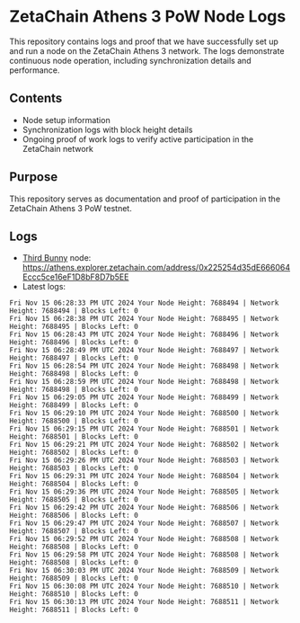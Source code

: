 # ZetaChain Athens 3 PoW Node Logs
This repository contains logs and proof that we have successfully set up and run a node on the ZetaChain Athens 3 network. The logs demonstrate continuous node operation, including synchronization details and performance.

## Contents
- Node setup information
- Synchronization logs with block height details
- Ongoing proof of work logs to verify active participation in the ZetaChain network

## Purpose
This repository serves as documentation and proof of participation in the ZetaChain Athens 3 PoW testnet.

## Logs

- [Third Bunny](https://thirdbunny.xyz/) node: https://athens.explorer.zetachain.com/address/0x225254d35dE666064Eccc5ce16eF1D8bF8D7b5EE
- Latest logs:
```
Fri Nov 15 06:28:33 PM UTC 2024 Your Node Height: 7688494 | Network Height: 7688494 | Blocks Left: 0
Fri Nov 15 06:28:38 PM UTC 2024 Your Node Height: 7688495 | Network Height: 7688495 | Blocks Left: 0
Fri Nov 15 06:28:43 PM UTC 2024 Your Node Height: 7688496 | Network Height: 7688496 | Blocks Left: 0
Fri Nov 15 06:28:49 PM UTC 2024 Your Node Height: 7688497 | Network Height: 7688497 | Blocks Left: 0
Fri Nov 15 06:28:54 PM UTC 2024 Your Node Height: 7688498 | Network Height: 7688498 | Blocks Left: 0
Fri Nov 15 06:28:59 PM UTC 2024 Your Node Height: 7688498 | Network Height: 7688498 | Blocks Left: 0
Fri Nov 15 06:29:05 PM UTC 2024 Your Node Height: 7688499 | Network Height: 7688499 | Blocks Left: 0
Fri Nov 15 06:29:10 PM UTC 2024 Your Node Height: 7688500 | Network Height: 7688500 | Blocks Left: 0
Fri Nov 15 06:29:15 PM UTC 2024 Your Node Height: 7688501 | Network Height: 7688501 | Blocks Left: 0
Fri Nov 15 06:29:21 PM UTC 2024 Your Node Height: 7688502 | Network Height: 7688502 | Blocks Left: 0
Fri Nov 15 06:29:26 PM UTC 2024 Your Node Height: 7688503 | Network Height: 7688503 | Blocks Left: 0
Fri Nov 15 06:29:31 PM UTC 2024 Your Node Height: 7688504 | Network Height: 7688504 | Blocks Left: 0
Fri Nov 15 06:29:36 PM UTC 2024 Your Node Height: 7688505 | Network Height: 7688505 | Blocks Left: 0
Fri Nov 15 06:29:42 PM UTC 2024 Your Node Height: 7688506 | Network Height: 7688506 | Blocks Left: 0
Fri Nov 15 06:29:47 PM UTC 2024 Your Node Height: 7688507 | Network Height: 7688507 | Blocks Left: 0
Fri Nov 15 06:29:52 PM UTC 2024 Your Node Height: 7688508 | Network Height: 7688508 | Blocks Left: 0
Fri Nov 15 06:29:58 PM UTC 2024 Your Node Height: 7688508 | Network Height: 7688508 | Blocks Left: 0
Fri Nov 15 06:30:03 PM UTC 2024 Your Node Height: 7688509 | Network Height: 7688509 | Blocks Left: 0
Fri Nov 15 06:30:08 PM UTC 2024 Your Node Height: 7688510 | Network Height: 7688510 | Blocks Left: 0
Fri Nov 15 06:30:13 PM UTC 2024 Your Node Height: 7688511 | Network Height: 7688511 | Blocks Left: 0
```
